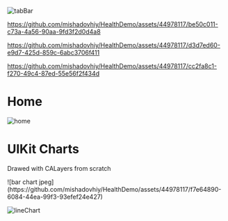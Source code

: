 


![tabBar](https://github.com/mishadovhiy/HealthDemo/assets/44978117/d46b4bf9-9eee-48e1-8f25-4be79edcd425)




https://github.com/mishadovhiy/HealthDemo/assets/44978117/be50c011-c73a-4a56-90aa-9fd3f2d0d4a8







https://github.com/mishadovhiy/HealthDemo/assets/44978117/d3d7ed60-e9d7-425d-859c-6abc3706f411




https://github.com/mishadovhiy/HealthDemo/assets/44978117/cc2fa8c1-f270-49c4-87ed-55e56f2f434d




<h1>Home</h1>

![home](https://github.com/mishadovhiy/HealthDemo/assets/44978117/8cf0563b-2e29-4cca-a30d-cf1fde53060f)


<h1>UIKit Charts</h1>
<p>Drawed with CALayers from scratch</p>
![bar chart jpeg](https://github.com/mishadovhiy/HealthDemo/assets/44978117/f7e64890-6084-44ea-99f3-93efef24e427)



![lineChart](https://github.com/mishadovhiy/HealthDemo/assets/44978117/025e63c0-f861-4799-8b40-dc45e249f58a)
